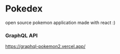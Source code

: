 # Pokedex

open source pokemon application made with react :)

### GraphQL API

https://graphql-pokemon2.vercel.app/
